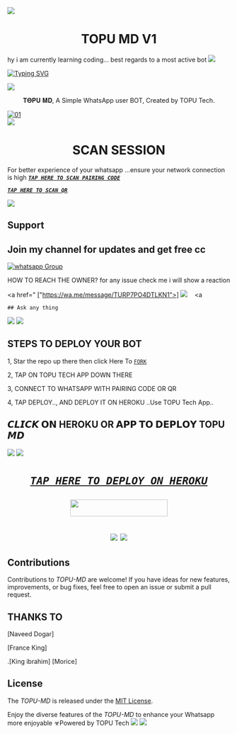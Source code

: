 <a><ig src='https://i.imgur.com/LyHic3i.gif'/></a>
<a><img src='https://i.imgur.com/LyHic3i.gif'/></a>
 <h1 align="center"> TOPU MD V1 </h1>
hy i am currently learning coding...
best regards to a most active bot
<a><img src='https://i.imgur.com/LyHic3i.gif'/></a>
      
[![Typing SVG](https://readme-typing-svg.herokuapp.com?font=Rockstar-ExtraBold&color=red&lines=OYAA+I+AM+TOPU+MD+CREATED+BY+TOPU+DMH+AM+CURRENTLY+LEARNING+CODING+STAY+UPDATED+boosting+your+whatsapp)](https://git.io/typing-svg)

<a><img src='https://i.imgur.com/LyHic3i.gif'/></a>
 
<p align="center"> 𝚻𝚯𝚸𝐔 𝚳𝐃, A Simple WhatsApp user BOT, Created by TOPU Tech.
</p>

  <a href="https://ibb.co/N6NMDtn"><img src="https://telegra.ph/file/8dace2d24b82568c29e19.jpg" alt="01" border="0" /></a>                     
<a><img src='https://i.imgur.com/LyHic3i.gif'/></a>
 <h1 align="center">  SCAN SESSION </h1>
 
For better experience of your whatsapp ...ensure your network connection is high
  ***[`TAP HERE TO SCAN PAIRING CODE`](https://topuumd-c0fba67104c6.herokuapp.com/pair)***


  
  ***[`TAP HERE TO SCAN QR`](https://topuu-code-scanner-8df743f73014.herokuapp.com/qr)***


<a><img src='https://i.imgur.com/LyHic3i.gif'/></a>
## Support 
## Join my channel for updates and get free cc
<a href="https://https://whatsapp.com/channel/0029VaeRrcnADTOKzivM0S1r" target="_blank">
    <img alt="whatsapp Group" src="https://img.shields.io/badge/ Whatsapp Support Channel -25D366?style=for-the-badge&logo=whatsapp&logoColor=white" />
  </a>
</p>


HOW TO REACH THE OWNER? 
 for any issue check me i will show a reaction
   
   <a href=" ["https://wa.me/message/TURP7PO4DTLKN1">]
    <img src="https://img.shields.io/badge/WhatsApp-25D366?style=for-the-badge&logo=whatsapp&logoColor=white" />
  </a>&nbsp;&nbsp;
   <a

    ## Ask any thing
<a><img src='https://i.imgur.com/LyHic3i.gif'/></a>
<a><img src='https://i.imgur.com/LyHic3i.gif'/></a>

## STEPS TO DEPLOY YOUR BOT


1, Star the repo up there then click Here To  [`FORK`](https://github.com/TOPU-TECH-AI/fork)

2, TAP ON TOPU TECH APP DOWN THERE



3, CONNECT TO WHATSAPP WITH PAIRING CODE OR QR



4, TAP DEPLOY.., AND DEPLOY IT ON HEROKU ..Use TOPU Tech App..

## 𝘾𝙇𝙄𝘾𝙆 𝗢𝗡 HEROKU OR 𝗔𝗣𝗣 𝗧𝗢 𝗗𝗘𝗣𝗟𝗢𝗬  TOPU 𝙈𝘿

<a><img src='https://i.imgur.com/LyHic3i.gif'/></a>
<a><img src='https://i.imgur.com/LyHic3i.gif'/></a>

 <h1 align="center">

  ***[`TAP HERE TO DEPLOY ON HEROKU`](https://dashboard.heroku.com/new?template=https://github.com/Toputech/TOPU-TECH-AI)***







  ***<p align="center"><a href="https://TOPU-MD-code-scanner-8df743f73014.herokuapp.com/">
 <img src="https://img.shields.io/badge/TAP%20HERE%20TO%20OPEN%20TOPUTECH%20TECH%20APP-Yellow?style=for-the-badge&logo=TOPU" width="220" height="38.45"/></a></p>***



<a><img src='https://i.imgur.com/LyHic3i.gif'/></a>
<a><img src='https://i.imgur.com/LyHic3i.gif'/></a>
   
  




## Contributions


Contributions to *TOPU-MD* are welcome! If you have ideas for new features, improvements, or bug fixes, feel free to open an issue or submit a pull request.
## THANKS TO
[Naveed Dogar]


[France King]

.[King ibrahim]
[Morice]

## License

The *TOPU-MD* is released under the [MIT License](https://opensource.org/licenses/MIT).

Enjoy the diverse features of the *TOPU-MD*  to enhance your Whatsapp more enjoyable
☣Powered by TOPU Tech
<a><img src='https://i.imgur.com/LyHic3i.gif'/></a>
<a><img src='https://i.imgur.com/LyHic3i.gif'/></a>
